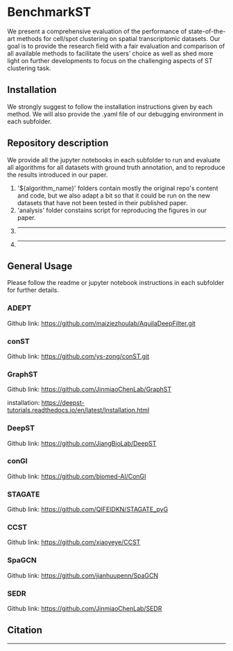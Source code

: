# BenchmarkST

We present a comprehensive evaluation of the performance of state-of-the-art methods for cell/spot clustering on spatial transcriptomic datasets. Our goal is to provide the research field with a fair evaluation and comparison of all available methods to facilitate the users’ choice as well as shed more light on further developments to focus on the challenging aspects of ST clustering task.

## Installation

We strongly suggest to follow the installation instructions given by each method. We will also provide the .yaml file of our debugging environment in each subfolder.

## Repository description
We provide all the jupyter notebooks in each subfolder to run and evaluate all algorithms for all datasets with ground truth annotation, and to reproduce the results introduced in our paper.


1. '${algorithm_name}' folders contain mostly the original repo's content and code, but we also adapt a bit so that it could be run on the new datasets that have not been tested in their published paper.
2. 'analysis' folder constains script for reproducing the figures in our paper.
3. -------
4. -------

## General Usage

Please follow the readme or jupyter notebook instructions in each subfolder for further details.

### ADEPT

Github link: https://github.com/maiziezhoulab/AquilaDeepFilter.git

### conST

Github link: https://github.com/ys-zong/conST.git

### GraphST

Github link: https://github.com/JinmiaoChenLab/GraphST

installation: https://deepst-tutorials.readthedocs.io/en/latest/Installation.html

### DeepST

Github link: https://github.com/JiangBioLab/DeepST

### conGI

Github link: https://github.com/biomed-AI/ConGI

### STAGATE

Github link: https://github.com/QIFEIDKN/STAGATE_pyG

### CCST

Github link: https://github.com/xiaoyeye/CCST

### SpaGCN

Github link: https://github.com/jianhuupenn/SpaGCN

### SEDR

Github link: https://github.com/JinmiaoChenLab/SEDR

## Citation

-------